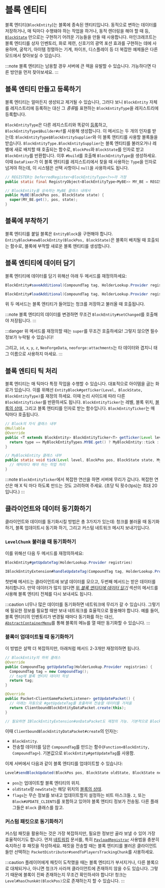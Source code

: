 # 블록 엔티티

블록 엔티티(`BlockEntity`)는 블록에 종속된 엔티티입니다. 동적으로 변하는 데이터를 저장하거나, 매 틱마다 수행돼야 하는 작업을 하거나, 동적 렌더링을 해야 할 때 등, [`BlockState`][blockstate] 만으로는 구현하기 어려운 기능들을 만들 때 사용합니다. 마인크래프트는 블록 엔티티를 상자 인벤토리, 화로 제련, 신호기의 광역 포션 효과를 구현하는 데에 사용하며, 굴착기, 아이템 정렬하는 기계, 파이프, 디스플레이 등 더 복잡한 예제들은 다른 모드에서 찾아보실 수 있습니다.

:::note
블록 엔티티는 남용할 경우 서버에 큰 렉을 유발할 수 있습니다. 가능하다면 다른 방안을 먼저 찾아보세요.
:::

## 블록 엔티티 만들고 등록하기

블록 엔티티는 얼마든지 생성되고 제거될 수 있습니다, 그러다 보니 `BlockEntity` 자체를 레지스트리에 등록하는 대신 그 *종류*를 표현하는 `BlockEntityType`을 레지스트리에 등록합니다.

`BlockEntityType`은 다른 레지스트리와 똑같이 [등록][registration]하고, `BlockEntityType$Builder#of`를 사용해 생성합니다. 이 메서드는 두 개의 인자를 받는데: `BlockEntityType$BlockEntitySupplier`와 이 블록 엔티티를 사용할 블록들을 받습니다. `BlockEntityType.BlockEntitySupplier`는 블록 엔티티를 불러오거나 레벨에 새로 배치할 때 호출되는 함수로, `BlockPos`와 `BlockState`를 인자로 받고 `BlockEntity`를 반환합니다. 이후 `#build`를 호출해 `BlockEntityType`을 생성하세요. 이때 `DataFixer`가 이 블록 엔티티를 레지스트리에서 찾을 때 사용하는 `Type`을 인자로 넘겨야 하는데, 이 시스템은 선택 사항이니 `null`을 사용하셔도 됩니다.

```java
// REGISTER는 DeferredRegister<BlockEntityType<?>>라 가정
public static final RegistryObject<BlockEntityType<MyBE>> MY_BE = REGISTER.register("mybe", () -> BlockEntityType.Builder.of(MyBE::new, validBlocks).build(null));

// BlockEntity를 상속하는 MyBE 클래스 내에서
public MyBE(BlockPos pos, BlockState state) {
  super(MY_BE.get(), pos, state);
}
```

## 블록에 부착하기

블록 엔티티를 붙일 블록은 `EntityBlock`을 구현해야 합니다. `EntityBlock#newBlockEntity(BlockPos, BlockState)`은 블록이 배치될 때 호출되는 함수로, 블록에 부착할 새로운 블록 엔티티를 생성합니다.

## 블록 엔티티에 데이터 담기

블록 엔티티에 데이터를 담기 위해선 아래 두 메서드를 재정의하세요:

```java
BlockEntity#saveAdditional(CompoundTag tag, HolderLookup.Provider registries) // 블록 엔티티를 저장할 때 호출됨

BlockEntity#loadAdditional(CompoundTag tag, HolderLookup.Provider registries) // 블록 엔티티를 불러올 때 호출됨
```

위 두 메서드는 블록 엔티티가 들어있는 청크를 저장하고 불러올 때 호출됩니다.

:::note
블록 엔티티의 데이터를 변경하면 무조건 `BlockEntity#setChanged`를 호출해야 저장됩니다.
:::

:::danger
위 메서드를 재정의할 때는 `super`를 무조건 호출하세요! 그렇지 않으면 필수 정보가 누락될 수 있습니다!

그리고, `id`, `x`, `y`, `z`, `NeoForgeData`, `neoforge:attachments`는 타 데이터와 겹치니 태그 이름으로 사용하지 마세요.
:::

## 블록 엔티티 틱 처리

블록 엔티티는 매 틱마다 특정 작업을 수행할 수 있습니다. 대표적으로 아이템을 굽는 화로가 있습니다. 이를 위해선 `EntityBlock#getTicker(Level, BlockState, BlockEntityType)`를 재정의 하세요. 이때 논리 사이드에 따라 다른 `BlockEntityTicker`를 반환하셔도 됩니다. `BlockEntityTicker`는 레벨, 블록 위치, [블록의 상태][blockstate], 그리고 블록 엔티티를 인자로 받는 함수입니다. `BlockEntityTicker`는 매 틱마다 호출됩니다.

```java
// Block의 자식 클래스 내부
@Nullable
@Override
public <T extends BlockEntity> BlockEntityTicker<T> getTicker(Level level, BlockState state, BlockEntityType<T> type) {
  return type == MyBlockEntityTypes.MYBE.get() ? MyBlockEntity::tick : null;
}

// MyBlockEntity 클래스 내부
public static void tick(Level level, BlockPos pos, BlockState state, MyBlockEntity blockEntity) {
  // 매틱마다 해야 하는 작업 처리
}
```

:::note
`BlockEntityTicker`에서 복잡한 연산을 하면 서버에 무리가 갑니다. 복잡한 연산은 매 X 틱 마다 하도록 만드는 것도 고려하여 주세요. (초당 틱 횟수(tps)는 최대 20입니다.)
:::

## 클라이언트와 데이터 동기화하기

클라이언트와 데이터를 동기화시킬 방법은 총 3가지가 있는데: 청크를 불러올 때 동기화하기, 블록 업데이트시 동기화 하기, 그리고 커스텀 네트워크 메시지 보내기입니다.

### `LevelChunk` 불러올 때 동기화하기

이를 위해선 다음 두 메서드를 재정의하세요:
```java
BlockEntity#getUpdateTag(HolderLookup.Provider registries)

IBlockEntityExtension#handleUpdateTag(CompoundTag tag, HolderLookup.Provider registries)
```

첫번째 메서드는 클라이언트에 보낼 데이터를 모으고, 두번째 메서드는 받은 데이터를 처리합니다. 만약 데이터가 많지 않다면 [위 *블록 엔티티에 데이터 담기*][storing-data] 섹션의 메서드를 사용해 블록 엔티티 전체를 다시 보내셔도 됩니다.

:::caution
너무나 많은 데이터를 동기화하면  네트워크에 무리가 갈 수 있습니다. 그렇기에 필요한 정보를 필요할 때만 보내 네트워크를 효율적으로 활용해야 합니다. 예를 들어, 블록 엔티티의 인벤토리가 변경될 때마다 동기화를 하는 대신, [`AbstractContainerMenu`][menu]를 통해 블록의 메뉴를 열 때만 동기화할 수 있습니다.
:::

### 블록이 업데이트될 때 동기화하기

이 방법은 살짝 더 복잡하지만, 아래처럼 메서드 2-3개만 재정의하면 됩니다.

```java
// BlockEntity의 하위 클래스
@Override
public CompoundTag getUpdateTag(HolderLookup.Provider registries) {
  CompoundTag tag = new CompoundTag();
  // tag에 블록 엔티티 데이터 작성
  return tag;
}

@Override
public Packet<ClientGamePacketListener> getUpdatePacket() {
  // 아래는 자동으로 #getUpdateTag를 호출하여 전송할 데이터를 가져옴
  return ClientboundBlockEntityDataPacket.create(this);
}

// 필요하면 IBlockEntityExtension#onDataPacket도 재정의 가능. 기본적으로 BlockEntity#loadWithComponents를 호출함.
```

이때 `ClientboundBlockEntityDataPacket#create`의 인자는:

- `BlockEntity`.
- 전송할 데이터를 담은 `CompoundTag`를 만드는 함수(`Function<BlockEntity, CompoundTag>`). 기본값으로 `BlockEntity#getUpdateTag`를 사용함.

이제 서버에서 다음과 같이 블록 엔티티를 업데이트할 수 있습니다:

```java
Level#sendBlockUpdated(BlockPos pos, BlockState oldState, BlockState newState, int flags)
```

- `pos`는 업데이트할 블록 엔티티의 위치.
- `oldState`랑 `newState`는 해당 위치의 [블록의 상태][blockstate].
- `flags`는 무슨 정보를 보내고 업데이트할지 설정하는 비트 마스크들. `2`, 또는 `Block#UPDATE_CLIENTS`를 포함하고 있어야 블록 엔티티 정보가 전송됨. 다른 플래그들은 `Block` 클래스를 참고.

### 커스텀 패킷으로 동기화하기

커스텀 패킷을 활용하는 것은 가장 복잡하지만, 필요한 정보만 골라 보낼 수 있어 가장 효율적이기도 합니다. 먼저 [네트워킹][networking] 문서를, 특히 [`PayloadRegistrar`][payload] 사용법을 충분히 숙지하신 후 패킷을 작성하세요. 패킷을 전송할 때는 블록 엔티티를 불러온 클라이언트들만 선택하는 `PacketDistributor#sendToPlayersTrackingChunk`를 사용하세요.

:::caution
플레이어에게 패킷이 도착했을 때는 블록 엔티티가 부서지거나, 다른 블록으로 대체되거나, 아니면 청크가 사라져 클라이언트에 존재하지 않을 수도 있습니다. 그렇기 때문에 블록이 진짜 존재하는지 무조건 확인하셔야 합니다! 청크는 `Level#hasChunkAt(BlockPos)`으로 존재하는지 할 수 있습니다.
:::

[registration]: ../concepts/registries.md#객체-등록-방법들
[storing-data]: #블록-엔티티에-데이터-담기
[menu]: ../gui/menus.md
[networking]: ../networking/index.md
[payload]: ../networking/payload.md
[blockstate]: ../blocks/states.md
